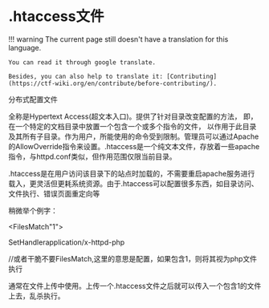 # .htaccess文件
!!! warning
    The current page still doesn't have a translation for this language.

    You can read it through google translate.

    Besides, you can also help to translate it: [Contributing](https://ctf-wiki.org/en/contribute/before-contributing/).



分布式配置文件


全称是Hypertext Access(超文本入口)。提供了针对目录改变配置的方法， 即，在一个特定的文档目录中放置一个包含一个或多个指令的文件， 以作用于此目录及其所有子目录。作为用户，所能使用的命令受到限制。管理员可以通过Apache的AllowOverride指令来设置。.htaccess是一个纯文本文件，存放着一些apache指令，与httpd.conf类似，但作用范围仅限当前目录。


.htaccess是在用户访问该目录下的站点时加载的，不需要重启apache服务进行载入，更灵活但更耗系统资源。由于.htaccess可以配置很多东西，如目录访问、文件执行、错误页面重定向等


稍微举个例字：


<FilesMatch"1">


SetHandlerapplication/x-httpd-php


</FilesMatch>//或者干脆不要FilesMatch,这里的意思是配置，如果包含1，则将其视为php文件执行


通常在文件上传中使用。上传一个.htaccess文件之后就可以传入一个包含1的文件上去，乱杀执行。
